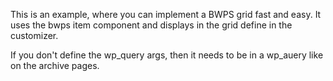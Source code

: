 This is an example, where you can implement a BWPS grid fast and easy.
It uses the bwps item component and displays in the grid define in the customizer. 

If you don't define the wp_query args, then it needs to be in a wp_auery like on the archive pages. 
